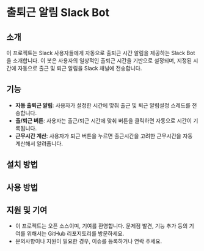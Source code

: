 # 출퇴근 알림 Slack Bot

## 소개

이 프로젝트는 Slack 사용자들에게 자동으로 출퇴근 시간 알림을 제공하는 Slack Bot을 소개합니다. 이 봇은 사용자의 일상적인 출퇴근 시간을 기반으로 설정되며, 지정된 시간에 자동으로 출근 및 퇴근 알림을 Slack 채널에 전송합니다.

## 기능

- **자동 출퇴근 알림**: 사용자가 설정한 시간에 맞춰 출근 및 퇴근 알림설정 스레드를 전송합니다.
- **출/퇴근 버튼**: 사용자는 출근/퇴근 시간에 맞춰 버튼을 클릭하면 자동으로 시간이 기록됩니다.
- **근무시간 계산**: 사용자가 퇴근 버튼을 누르면 출근시간을 고려한 근무시간을 자동 계산해서 알려줍니다.

## 설치 방법

## 사용 방법

## 지원 및 기여

- 이 프로젝트는 오픈 소스이며, 기여를 환영합니다. 문제점 발견, 기능 추가 등의 기여를 위해서는 GitHub 리포지토리를 방문하세요.
- 문의사항이나 지원이 필요한 경우, 이슈를 등록하거나 연락 주세요.
